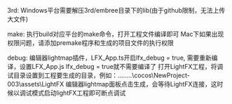 3rd:
	Windows平台需要解压3rd/embree目录下的lib(由于github限制，无法上传大文件)
	
make: 
	执行build对应平台的make命令，打开工程文件编译即可
	Mac下如果出现权限问题，请添加premake程序和生成的项目文件的执行权限
	
debug:
	编辑器lightmap插件，LFX_App.ts开启lfx_debug = true, 需要重新编译，设置LFX_App.js lfx_debug = true就不需要编译了
	打开LightFX工程，将调试目录设置到工程要生成的目录，例如：..\..\..\..\cocos\NewProject-003\assets\LightFX
	编辑器lightmap面板点击生成，会等待LightFX连接，这时候以调试模式启动lightFX工程即可断点调试
